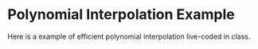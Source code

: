 # Polynomial Interpolation Example

Here is a example of efficient polynomial interpolation live-coded in class.
